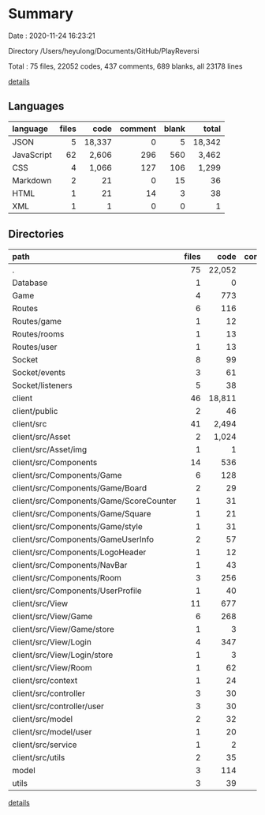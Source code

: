 # Summary

Date : 2020-11-24 16:23:21

Directory /Users/heyulong/Documents/GitHub/PlayReversi

Total : 75 files,  22052 codes, 437 comments, 689 blanks, all 23178 lines

[details](details.md)

## Languages
| language | files | code | comment | blank | total |
| :--- | ---: | ---: | ---: | ---: | ---: |
| JSON | 5 | 18,337 | 0 | 5 | 18,342 |
| JavaScript | 62 | 2,606 | 296 | 560 | 3,462 |
| CSS | 4 | 1,066 | 127 | 106 | 1,299 |
| Markdown | 2 | 21 | 0 | 15 | 36 |
| HTML | 1 | 21 | 14 | 3 | 38 |
| XML | 1 | 1 | 0 | 0 | 1 |

## Directories
| path | files | code | comment | blank | total |
| :--- | ---: | ---: | ---: | ---: | ---: |
| . | 75 | 22,052 | 437 | 689 | 23,178 |
| Database | 1 | 0 | 0 | 1 | 1 |
| Game | 4 | 773 | 150 | 276 | 1,199 |
| Routes | 6 | 116 | 42 | 36 | 194 |
| Routes/game | 1 | 12 | 1 | 4 | 17 |
| Routes/rooms | 1 | 13 | 0 | 6 | 19 |
| Routes/user | 1 | 13 | 6 | 3 | 22 |
| Socket | 8 | 99 | 15 | 23 | 137 |
| Socket/events | 3 | 61 | 3 | 16 | 80 |
| Socket/listeners | 5 | 38 | 12 | 7 | 57 |
| client | 46 | 18,811 | 212 | 303 | 19,326 |
| client/public | 2 | 46 | 14 | 4 | 64 |
| client/src | 41 | 2,494 | 198 | 296 | 2,988 |
| client/src/Asset | 2 | 1,024 | 118 | 95 | 1,237 |
| client/src/Asset/img | 1 | 1 | 0 | 0 | 1 |
| client/src/Components | 14 | 536 | 9 | 66 | 611 |
| client/src/Components/Game | 6 | 128 | 9 | 31 | 168 |
| client/src/Components/Game/Board | 2 | 29 | 0 | 6 | 35 |
| client/src/Components/Game/ScoreCounter | 1 | 31 | 0 | 4 | 35 |
| client/src/Components/Game/Square | 1 | 21 | 0 | 6 | 27 |
| client/src/Components/Game/style | 1 | 31 | 9 | 8 | 48 |
| client/src/Components/GameUserInfo | 2 | 57 | 0 | 5 | 62 |
| client/src/Components/LogoHeader | 1 | 12 | 0 | 2 | 14 |
| client/src/Components/NavBar | 1 | 43 | 0 | 5 | 48 |
| client/src/Components/Room | 3 | 256 | 0 | 14 | 270 |
| client/src/Components/UserProfile | 1 | 40 | 0 | 9 | 49 |
| client/src/View | 11 | 677 | 41 | 78 | 796 |
| client/src/View/Game | 6 | 268 | 31 | 35 | 334 |
| client/src/View/Game/store | 1 | 3 | 0 | 2 | 5 |
| client/src/View/Login | 4 | 347 | 8 | 33 | 388 |
| client/src/View/Login/store | 1 | 3 | 0 | 2 | 5 |
| client/src/View/Room | 1 | 62 | 2 | 10 | 74 |
| client/src/context | 1 | 24 | 4 | 7 | 35 |
| client/src/controller | 3 | 30 | 0 | 10 | 40 |
| client/src/controller/user | 3 | 30 | 0 | 10 | 40 |
| client/src/model | 2 | 32 | 0 | 11 | 43 |
| client/src/model/user | 1 | 20 | 0 | 4 | 24 |
| client/src/service | 1 | 2 | 0 | 1 | 3 |
| client/src/utils | 2 | 35 | 5 | 8 | 48 |
| model | 3 | 114 | 0 | 9 | 123 |
| utils | 3 | 39 | 8 | 11 | 58 |

[details](details.md)